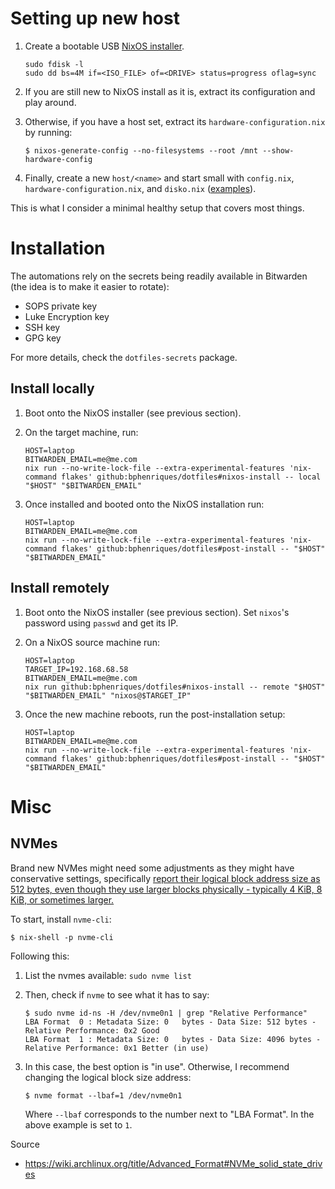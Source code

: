 # Setting up new host

1. Create a bootable USB [NixOS installer](https://nixos.org/download/).
   ```shell
   sudo fdisk -l
   sudo dd bs=4M if=<ISO_FILE> of=<DRIVE> status=progress oflag=sync
   ```

2. If you are still new to NixOS install as it is, extract its configuration and play around.
3. Otherwise, if you have a host set, extract its `hardware-configuration.nix` by running:

   ```
   $ nixos-generate-config --no-filesystems --root /mnt --show-hardware-config
   ```

4. Finally, create a new `host/<name>` and start small with `config.nix`, `hardware-configuration.nix`, and `disko.nix` ([examples](https://github.com/nix-community/disko/tree/master/example)).

This is what I consider a minimal healthy setup that covers most things.

# Installation

The automations rely on the secrets being readily available in Bitwarden (the idea is to make it easier to rotate):
- SOPS private key
- Luke Encryption key
- SSH key
- GPG key

For more details, check the `dotfiles-secrets` package.

## Install locally

1. Boot onto the NixOS installer (see previous section).
2. On the target machine, run:
    ```shell
    HOST=laptop
    BITWARDEN_EMAIL=me@me.com
    nix run --no-write-lock-file --extra-experimental-features 'nix-command flakes' github:bphenriques/dotfiles#nixos-install -- local "$HOST" "$BITWARDEN_EMAIL"   
    ```

3. Once installed and booted onto the NixOS installation run:
    ```shell
    HOST=laptop
    BITWARDEN_EMAIL=me@me.com
    nix run --no-write-lock-file --extra-experimental-features 'nix-command flakes' github:bphenriques/dotfiles#post-install -- "$HOST" "$BITWARDEN_EMAIL"
    ```

## Install remotely

1. Boot onto the NixOS installer (see previous section). Set `nixos`'s password using `passwd` and get its IP. 
2. On a NixOS source machine run:
    ```shell
    HOST=laptop
    TARGET_IP=192.168.68.58
    BITWARDEN_EMAIL=me@me.com
    nix run github:bphenriques/dotfiles#nixos-install -- remote "$HOST" "$BITWARDEN_EMAIL" "nixos@$TARGET_IP"
    ```

3. Once the new machine reboots, run the post-installation setup:
    ```shell
    HOST=laptop
    BITWARDEN_EMAIL=me@me.com
    nix run --no-write-lock-file --extra-experimental-features 'nix-command flakes' github:bphenriques/dotfiles#post-install -- "$HOST" "$BITWARDEN_EMAIL"
    ```

# Misc

## NVMes

Brand new NVMes might need some adjustments as they might have conservative settings, specifically 
[report their logical block address size as 512 bytes, even though they use larger blocks physically - typically 4 KiB, 8 KiB, or sometimes larger.](https://wiki.archlinux.org/title/Advanced_Format#NVMe_solid_state_drives)

To start, install `nvme-cli`:
```
$ nix-shell -p nvme-cli
```

Following this:
1. List the nvmes available: `sudo nvme list`
2. Then, check if `nvme` to see what it has to say: 

   ```
   $ sudo nvme id-ns -H /dev/nvme0n1 | grep "Relative Performance"
   LBA Format  0 : Metadata Size: 0   bytes - Data Size: 512 bytes - Relative Performance: 0x2 Good
   LBA Format  1 : Metadata Size: 0   bytes - Data Size: 4096 bytes - Relative Performance: 0x1 Better (in use)
   ```
   
3. In this case, the best option is "in use". Otherwise, I recommend changing the logical block size address:
   ```
   $ nvme format --lbaf=1 /dev/nvme0n1
   ```

   Where `--lbaf` corresponds to the number next to "LBA Format". In the above example is set to `1`.

Source
- https://wiki.archlinux.org/title/Advanced_Format#NVMe_solid_state_drives

